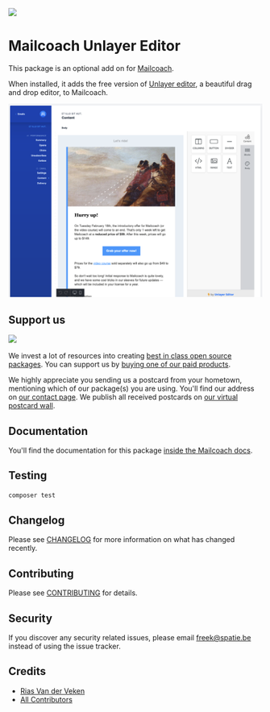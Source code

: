 
[<img src="https://github-ads.s3.eu-central-1.amazonaws.com/support-ukraine.svg?t=1" />](https://supportukrainenow.org)

# Mailcoach Unlayer Editor

This package is an optional add on for [Mailcoach](https://mailcoach.app).
 
When installed, it adds the free version of [Unlayer editor](https://unlayer.com), a beautiful drag and drop editor, to Mailcoach. 

![screenshot](docs/screenshot.png)

## Support us

[<img src="https://github-ads.s3.eu-central-1.amazonaws.com/laravel-mailcoach-unlayer.jpg?t=1" width="419px" />](https://spatie.be/github-ad-click/laravel-mailcoach-unlayer)

We invest a lot of resources into creating [best in class open source packages](https://spatie.be/open-source). You can support us by [buying one of our paid products](https://spatie.be/open-source/support-us).

We highly appreciate you sending us a postcard from your hometown, mentioning which of our package(s) you are using. You'll find our address on [our contact page](https://spatie.be/about-us). We publish all received postcards on [our virtual postcard wall](https://spatie.be/open-source/postcards).

## Documentation

You'll find the documentation for this package [inside the Mailcoach docs](https://spatie.be/docs/laravel-mailcoach/v4/choosing-an-editor/unlayer).

## Testing

```bash
composer test
```

## Changelog

Please see [CHANGELOG](CHANGELOG.md) for more information on what has changed recently.

## Contributing

Please see [CONTRIBUTING](CONTRIBUTING.md) for details.

## Security

If you discover any security related issues, please email freek@spatie.be instead of using the issue tracker.

## Credits

- [Rias Van der Veken](https://github.com/riasvdv)
- [All Contributors](../../contributors)

